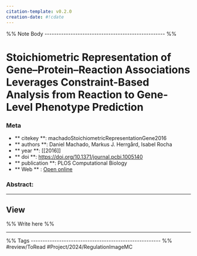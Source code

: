 ```yaml
---
citation-template: v0.2.0
creation-date: #!cdate
---
```


%% Note Body --------------------------------------------------- %%
# Stoichiometric Representation of Gene–Protein–Reaction Associations Leverages Constraint-Based Analysis from Reaction to Gene-Level Phenotype Prediction

### Meta
- ** citekey **: machadoStoichiometricRepresentationGene2016
- ** authors **: Daniel Machado, Markus J. Herrgård, Isabel Rocha
- ** year **: [[2016]]
- ** doi **: https://doi.org/10.1371/journal.pcbi.1005140
- ** publication **: PLOS Computational Biology
- ** Web ** : [Open online](https://dx.plos.org/10.1371/journal.pcbi.1005140)


### Abstract:


___

## View

%% Write here %%





___
%% Tags  ------------------------------------------------------- %%
#review/ToRead
#Project/2024/RegulationImageMC 
